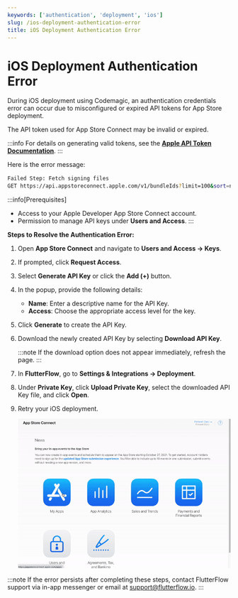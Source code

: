 ```yaml
---
keywords: ['authentication', 'deployment', 'ios']
slug: /ios-deployment-authentication-error
title: iOS Deployment Authentication Error
---
```


# iOS Deployment Authentication Error

During iOS deployment using Codemagic, an authentication credentials error can occur due to misconfigured or expired API tokens for App Store deployment.

The API token used for App Store Connect may be invalid or expired.

:::info
For details on generating valid tokens, see the **[Apple API Token Documentation](https://developer.apple.com/go/?id=api-generating-tokens)**.
:::

Here is the error message:

```bash
Failed Step: Fetch signing files
GET https://api.appstoreconnect.apple.com/v1/bundleIds?limit=100&sort=name&filter%5Bidentifier%5D=appname.com&filter%5Bplatform%5D=IOS returned 401: Authentication credentials are missing or invalid. Provide a properly configured and signed bearer token, and make sure that it has not expired. Learn more about Generating Tokens for API Requests https://developer.apple.com/go/?id=api-generating-tokens 
```

:::info[Prerequisites]
- Access to your Apple Developer App Store Connect account.
- Permission to manage API keys under **Users and Access**.
:::

**Steps to Resolve the Authentication Error:**

1. Open **App Store Connect** and navigate to **Users and Access → Keys**.

2. If prompted, click **Request Access**.

3. Select **Generate API Key** or click the **Add (+)** button.

4. In the popup, provide the following details:
   - **Name**: Enter a descriptive name for the API Key.
   - **Access**: Choose the appropriate access level for the key.

5. Click **Generate** to create the API Key.

6. Download the newly created API Key by selecting **Download API Key**.

   :::note
   If the download option does not appear immediately, refresh the page.
   :::

7. In **FlutterFlow**, go to **Settings & Integrations → Deployment**.

8. Under **Private Key**, click **Upload Private Key**, select the downloaded API Key file, and click **Open**.

9. Retry your iOS deployment.

   ![](../../assets/20250430121336383410.gif)

:::note
If the error persists after completing these steps, contact FlutterFlow support via in-app messenger or email at [support@flutterflow.io](mailto:support@flutterflow.io).
:::
